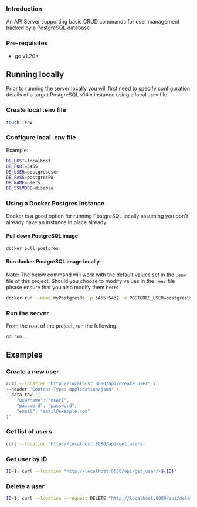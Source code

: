 ### Introduction
An API Server supporting basic CRUD commands for user management backed by a PostgreSQL database

### Pre-requisites
* go v1.20+

## Running locally
Prior to running the server locally you will first need to specify configuration details of a target PostgreSQL v14.x instance using a local `.env` file


### Create local .env file
```bash
touch .env
```

### Configure local .env file
Example:
``` bash
DB_HOST=localhost
DB_PORT=5455
DB_USER=postgresUser
DB_PASS=postgresPW
DB_NAME=users
DB_SSLMODE=disable
```

### Using a Docker Postgres Instance
Docker is a good option for running PostgreSQL locally assuming you don't already have an instance in place already.

#### Pull down PostgreSQL image
```bash
docker pull postgres
```
#### Run docker PostgreSQL image locally
Note: The below command will work with the default values set in the `.env` file of this project. Should you choose to modify values in the `.env` file please ensure that you also modify them here:
```bash
docker run --name myPostgresDb -p 5455:5432 -e POSTGRES_USER=postgresUser -e POSTGRES_PASSWORD=postgresPW -e POSTGRES_DB=users -d postgres
```

### Run the server
From the root of the project, run the following:
```bash
go run .
```

## Examples

### Create a new user
```bash
curl --location 'http://localhost:8080/api/create_user' \
--header 'Content-Type: application/json' \
--data-raw '{
    "username": "user1",
    "password": "password",
    "email": "email@example.com"
}'
```

### Get list of users
```bash
curl --location 'http://localhost:8080/api/get_users'
```

### Get user by ID
```bash
ID=1; curl --location "http://localhost:8080/api/get_user/+${ID}"
```

### Delete a user
```bash
ID=1; curl --location --request DELETE "http://localhost:8080/api/delete_user/+${ID}"
```
